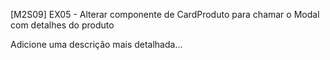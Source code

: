 [M2S09] EX05 - Alterar componente de CardProduto para chamar o Modal com detalhes do produto

Adicione uma descrição mais detalhada...